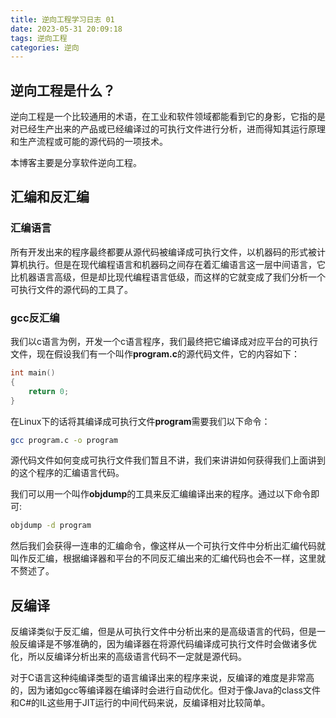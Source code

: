 ```yaml
---
title: 逆向工程学习日志 01
date: 2023-05-31 20:09:18
tags: 逆向工程
categories: 逆向
---
```


## 逆向工程是什么？

逆向工程是一个比较通用的术语，在工业和软件领域都能看到它的身影，它指的是对已经生产出来的产品或已经编译过的可执行文件进行分析，进而得知其运行原理和生产流程或可能的源代码的一项技术。

本博客主要是分享软件逆向工程。

## 汇编和反汇编

### 汇编语言

所有开发出来的程序最终都要从源代码被编译成可执行文件，以机器码的形式被计算机执行。但是在现代编程语言和机器码之间存在着汇编语言这一层中间语言，它比机器语言高级，但是却比现代编程语言低级，而这样的它就变成了我们分析一个可执行文件的源代码的工具了。

### gcc反汇编

我们以c语言为例，开发一个c语言程序，我们最终把它编译成对应平台的可执行文件，现在假设我们有一个叫作**program.c**的源代码文件，它的内容如下：
```c
int main()
{
    return 0;
}
```
在Linux下的话将其编译成可执行文件**program**需要我们以下命令：
```bash
gcc program.c -o program
```
源代码文件如何变成可执行文件我们暂且不讲，我们来讲讲如何获得我们上面讲到的这个程序的汇编语言代码。

我们可以用一个叫作**objdump**的工具来反汇编编译出来的程序。通过以下命令即可:
```bash
objdump -d program
```
然后我们会获得一连串的汇编命令，像这样从一个可执行文件中分析出汇编代码就叫作反汇编，根据编译器和平台的不同反汇编出来的汇编代码也会不一样，这里就不赘述了。

## 反编译

反编译类似于反汇编，但是从可执行文件中分析出来的是高级语言的代码，但是一般反编译是不够准确的，因为编译器在将源代码编译成可执行文件时会做诸多优化，所以反编译分析出来的高级语言代码不一定就是源代码。

对于C语言这种纯编译类型的语言编译出来的程序来说，反编译的难度是非常高的，因为诸如gcc等编译器在编译时会进行自动优化。但对于像Java的class文件和C#的IL这些用于JIT运行的中间代码来说，反编译相对比较简单。

